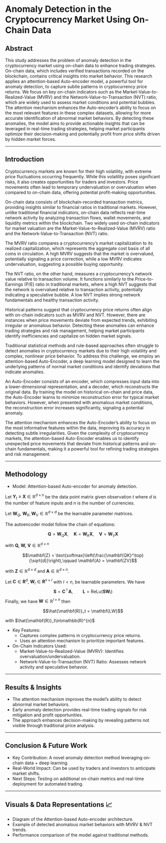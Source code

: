 # Anomaly Detection in the Cryptocurrency Market Using On-Chain Data

## Abstract

This study addresses the problem of anomaly detection in the cryptocurrency market using on-chain data to enhance trading strategies. On-chain data, which includes verified transactions recorded on the blockchain, contains critical insights into market behavior. This research applies an attention-based Auto-encoder model, a powerful tool for anomaly detection, to capture subtle patterns in cryptocurrency price returns. We focus on key on-chain indicators such as the Market-Value-to-Realized-Value (MVRV) and the Network-Value-to-Transaction (NVT) ratio, which are widely used to assess market conditions and potential bubbles. The attention mechanism enhances the Auto-encoder’s ability to focus on the most relevant features in these complex datasets, allowing for more accurate identification of abnormal market behaviors. By detecting these anomalies, the model aims to provide actionable insights that can be leveraged in real-time trading strategies, helping market participants optimize their decision-making and potentially profit from price shifts driven by hidden market forces.


---

## Introduction

Cryptocurrency markets are known for their high volatility, with extreme price fluctuations occurring frequently. While this volatility poses significant risks, it also creates opportunities for traders and investors. Price movements often lead to temporary undervaluation or overvaluation when compared to on-chain data, offering potential profit-making opportunities.

On-chain data consists of blockchain-recorded transaction metrics, providing insights similar to financial ratios in traditional markets. However, unlike traditional financial indicators, on-chain data reflects real-time network activity by analyzing transaction flows, wallet movements, and liquidity metrics within the blockchain. Two widely used on-chain indicators for market valuation are the Market-Value-to-Realized-Value (MVRV) ratio and the Network-Value-to-Transaction (NVT) ratio.

The MVRV ratio compares a cryptocurrency’s market capitalization to its realized capitalization, which represents the aggregate cost basis of all coins in circulation. A high MVRV suggests that the market is overvalued, potentially signaling a price correction, while a low MVRV indicates undervaluation, suggesting a possible buying opportunity.

The NVT ratio, on the other hand, measures a cryptocurrency’s network value relative to transaction volume. It functions similarly to the Price-to-Earnings (P/E) ratio in traditional markets, where a high NVT suggests that the network is overvalued relative to transaction activity, potentially indicating a speculative bubble. A low NVT implies strong network fundamentals and healthy transaction activity.

Historical patterns suggest that cryptocurrency price returns often align with on-chain indicators such as MVRV and NVT. However, there are instances when price movements deviate from expected trends, exhibiting irregular or anomalous behavior. Detecting these anomalies can enhance trading strategies and risk management, helping market participants identify inefficiencies and capitalize on hidden market signals.

Traditional statistical methods and rule-based approaches often struggle to detect anomalies in cryptocurrency markets due to their high volatility and complex, nonlinear price behavior. To address this challenge, we employ an attention-based Auto-Encoder, a deep learning model designed to learn the underlying patterns of normal market conditions and identify deviations that indicate anomalies.

An Auto-Encoder consists of an encoder, which compresses input data into a lower-dimensional representation, and a decoder, which reconstructs the original data. By training the model on historical on-chain and price data, the Auto-Encoder learns to minimize reconstruction error for typical market behaviors. However, when presented with anomalous market conditions, the reconstruction error increases significantly, signaling a potential anomaly.

The attention mechanism enhances the Auto-Encoder’s ability to focus on the most informative features within the data, improving its accuracy in detecting subtle irregularities. Given the complexity of cryptocurrency markets, the attention-based Auto-Encoder enables us to identify unexpected price movements that deviate from historical patterns and on-chain fundamentals, making it a powerful tool for refining trading strategies and risk management.

---

## Methodology
- Model: Attention-based Auto-encoder for anomaly detection.

Let $\mathbf{Y}_t\equiv \mathbf{X}\in \mathbb{R}^{d\times n}$ be the data point matrix given observation $t$ where $d$ is the number of feature inputs and $n$ is the number of currencies.

Let $\mathbf{W}_Q,\ \mathbf{W}_K, \mathbf{W}_V\in \mathbb{R}^{d\times d}$ be the learnable parameter matrices.

The autoencoder model follow the chain of equations:

$$\mathbf{Q} = \mathbf{W}_Q\mathbf{X},\quad \mathbf{K} = \mathbf{W}_K\mathbf{X},\quad \mathbf{V} = \mathbf{W}_V\mathbf{X}$$

with $\mathbf{Q,\ W,\ V}\in \mathbb{R}^{d\times n}$

$$\mathbf{Z} = \text{softmax}\left(\frac{\mathbf{QK}^\top}{\sqrt{d}}\right),\qquad \mathbf{A} = \mathbf{ZV}$$

with $\mathbf{Z}\in \mathbb{R}^{d\times d}$ and $\mathbf{A}\in \mathbb{R}^{d\times n}$.

Let $\mathbf{C}\in\mathbf{R}^d,\ \mathbf{W}_l\in\mathbf{R}^{n\times l}$ with $l<n$, be learnable parameters. We have
$$\mathbf{S} = \mathbf{C}^\top \mathbf{A},\qquad \mathbf{L} = \text{ReLu}(\mathbf{SW}_l)$$ 
Finally, we have $\mathbf{W}\in \mathbb{R}^{l\times n}$ then

$$\hat{\mathbf{R}}_t = \mathbf{LW}$$

with $\hat{\mathbf{R}}_t\in\mathbb{R}^{n}$
- Key Features:
  - Captures complex patterns in cryptocurrency price returns.
  - Uses an attention mechanism to prioritize important features.
- On-Chain Indicators Used:
  - Market-Value-to-Realized-Value (MVRV): Identifies overvaluation/undervaluation.
  - Network-Value-to-Transaction (NVT) Ratio: Assesses network activity and speculative behavior.

---

## Results & Insights 

- The attention mechanism improves the model’s ability to detect abnormal market behaviors.
- Early anomaly detection provides real-time trading signals for risk mitigation and profit opportunities.
- The approach enhances decision-making by revealing patterns not visible through traditional price analysis.

---

## Conclusion & Future Work 
- Key Contribution: A novel anomaly detection method leveraging on-chain data + deep learning.
- Real-World Impact: Can be used by traders and investors to anticipate market shifts.
- Next Steps: Testing on additional on-chain metrics and real-time deployment for automated trading.

---

## Visuals & Data Representations 📈
- Diagram of the Attention-based Auto-encoder architecture.
- Example of detected anomalous market behaviors with MVRV & NVT trends.
- Performance comparison of the model against traditional methods.
